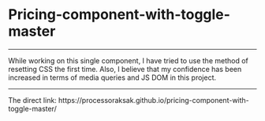 <h1>Pricing-component-with-toggle-master</h1>
<hr>
While working on this single component, I have tried to use the method of resetting CSS the first time.
Also, I believe that my confidence has been increased in terms of media queries and JS DOM in this project.
<hr>
The direct link: https://processoraksak.github.io/pricing-component-with-toggle-master/
